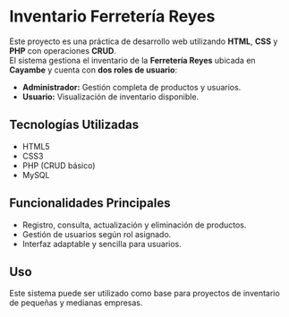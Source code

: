 # Inventario Ferretería Reyes

Este proyecto es una práctica de desarrollo web utilizando **HTML**, **CSS** y **PHP** con operaciones **CRUD**.  
El sistema gestiona el inventario de la **Ferretería Reyes** ubicada en **Cayambe** y cuenta con **dos roles de usuario**:

- **Administrador:** Gestión completa de productos y usuarios.
- **Usuario:** Visualización de inventario disponible.

## Tecnologías Utilizadas
- HTML5
- CSS3
- PHP (CRUD básico)
- MySQL

## Funcionalidades Principales
- Registro, consulta, actualización y eliminación de productos.
- Gestión de usuarios según rol asignado.
- Interfaz adaptable y sencilla para usuarios.

## Uso
Este sistema puede ser utilizado como base para proyectos de inventario de pequeñas y medianas empresas.
